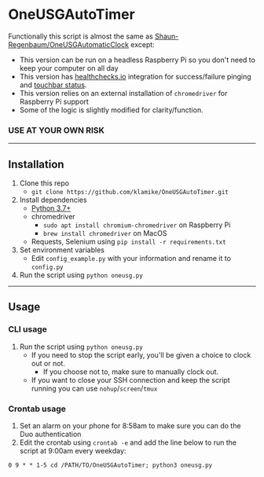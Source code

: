 # OneUSGAutoTimer

Functionally this script is almost the same as [Shaun-Regenbaum/OneUSGAutomaticClock](https://github.com/Shaun-Regenbaum/OneUSGAutomaticClock) except:
- This version can be run on a headless Raspberry Pi so you don't need to keep your computer on all day
- This version has [healthchecks.io](https://healthchecks.io) integration for success/failure pinging and [touchbar status](https://github.com/klamike/btt-healthchecks).
- This version relies on an external installation of `chromedriver` for Raspberry Pi support
- Some of the logic is slightly modified for clarity/function.

### USE AT YOUR OWN RISK
___

## Installation

1. Clone this repo
    - `git clone https://github.com/klamike/OneUSGAutoTimer.git`
2. Install dependencies
    - [Python 3.7+](https://www.python.org/downloads/)
    - chromedriver
      - `sudo apt install chromium-chromedriver` on Raspberry Pi
      - `brew install chromedriver` on MacOS
    - Requests, Selenium using `pip install -r requirements.txt`
3. Set environment variables
    - Edit `config_example.py` with your information and rename it to `config.py`
4. Run the script using `python oneusg.py`

___

## Usage

### CLI usage

1. Run the script using `python oneusg.py`
   - If you need to stop the script early, you'll be given a choice to clock out or not.
      - If you choose not to, make sure to manually clock out.
   - If you want to close your SSH connection and keep the script running you can use `nohup`/`screen`/`tmux`

### Crontab usage

1. Set an alarm on your phone for 8:58am to make sure you can do the Duo authentication
2. Edit the crontab using `crontab -e` and add the line below to run the script at 9:00am every weekday:

`0 9 * * 1-5 cd /PATH/TO/OneUSGAutoTimer; python3 oneusg.py`
